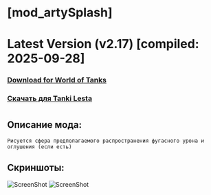 # [mod_artySplash]
# Latest Version (v2.17) [compiled: 2025-09-28]
### [**Download for World of Tanks**](https://github.com/spoter/spoter-mods/releases/download/latest/mod_artySplash.zip)
### [**Скачать для Tanki Lesta**](https://github.com/spoter/spoter-mods/releases/download/latest/mod_artySplash_RU.zip)
#
## Описание мода:
    Рисуется сфера предполагаемого распространения фугасного урона и оглушения (если есть)

## Скриншоты:
![ScreenShot](./screen.jpg)
![ScreenShot](./screen1.jpg)








